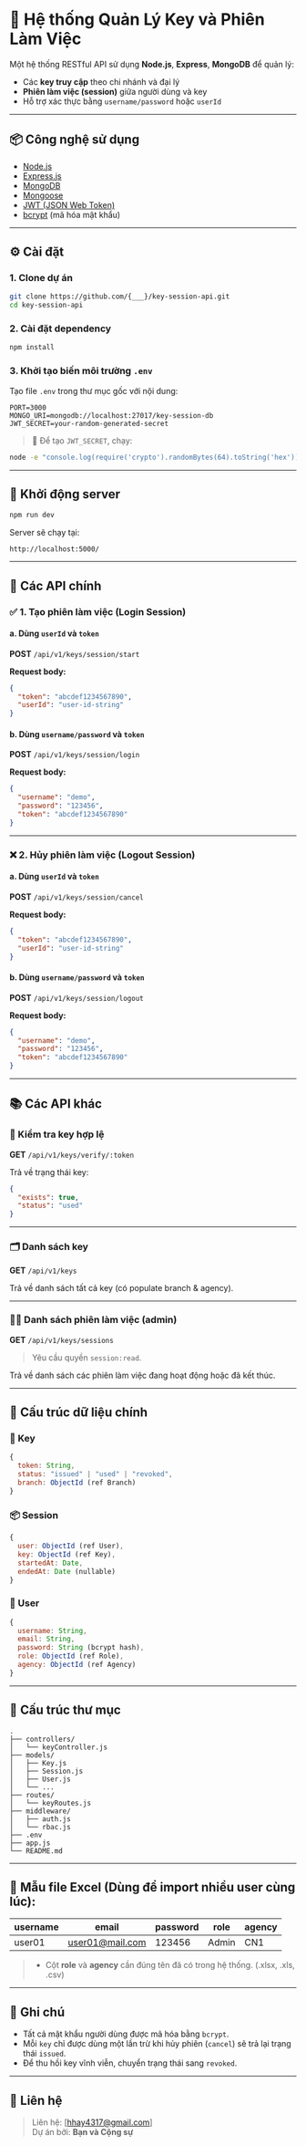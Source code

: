 # 🔐 Hệ thống Quản Lý Key và Phiên Làm Việc

Một hệ thống RESTful API sử dụng **Node.js**, **Express**, **MongoDB** để quản lý:
- Các **key truy cập** theo chi nhánh và đại lý
- **Phiên làm việc (session)** giữa người dùng và key
- Hỗ trợ xác thực bằng `username/password` hoặc `userId`

---

## 📦 Công nghệ sử dụng

- [Node.js](https://nodejs.org/)
- [Express.js](https://expressjs.com/)
- [MongoDB](https://www.mongodb.com/)
- [Mongoose](https://mongoosejs.com/)
- [JWT (JSON Web Token)](https://jwt.io/)
- [bcrypt](https://www.npmjs.com/package/bcrypt) (mã hóa mật khẩu)

---

## ⚙️ Cài đặt

### 1. Clone dự án

```bash
git clone https://github.com/{___}/key-session-api.git
cd key-session-api
```

### 2. Cài đặt dependency

```bash
npm install
```

### 3. Khởi tạo biến môi trường `.env`

Tạo file `.env` trong thư mục gốc với nội dung:

```env
PORT=3000
MONGO_URI=mongodb://localhost:27017/key-session-db
JWT_SECRET=your-random-generated-secret
```

> 🔑 Để tạo `JWT_SECRET`, chạy:
```bash
node -e "console.log(require('crypto').randomBytes(64).toString('hex'))"
```

---

## 🚀 Khởi động server

```bash
npm run dev
```

Server sẽ chạy tại:  
```
http://localhost:5000/
```

---

## 🔐 Các API chính

### ✅ 1. Tạo phiên làm việc (Login Session)

#### a. Dùng `userId` và `token`

**POST** `/api/v1/keys/session/start`

**Request body:**
```json
{
  "token": "abcdef1234567890",
  "userId": "user-id-string"
}
```

#### b. Dùng `username/password` và `token`

**POST** `/api/v1/keys/session/login`

**Request body:**
```json
{
  "username": "demo",
  "password": "123456",
  "token": "abcdef1234567890"
}
```

---

### ❌ 2. Hủy phiên làm việc (Logout Session)

#### a. Dùng `userId` và `token`

**POST** `/api/v1/keys/session/cancel`

**Request body:**
```json
{
  "token": "abcdef1234567890",
  "userId": "user-id-string"
}
```

#### b. Dùng `username/password` và `token`

**POST** `/api/v1/keys/session/logout`

**Request body:**
```json
{
  "username": "demo",
  "password": "123456",
  "token": "abcdef1234567890"
}
```

---

## 📚 Các API khác

### 📄 Kiểm tra key hợp lệ

**GET** `/api/v1/keys/verify/:token`

Trả về trạng thái key:
```json
{
  "exists": true,
  "status": "used"
}
```

---

### 🗂 Danh sách key

**GET** `/api/v1/keys`

Trả về danh sách tất cả key (có populate branch & agency).

---

### 🧑‍💼 Danh sách phiên làm việc (admin)

**GET** `/api/v1/keys/sessions`

> Yêu cầu quyền `session:read`.

Trả về danh sách các phiên làm việc đang hoạt động hoặc đã kết thúc.

---

## 🔐 Cấu trúc dữ liệu chính

### 🔑 Key
```js
{
  token: String,
  status: "issued" | "used" | "revoked",
  branch: ObjectId (ref Branch)
}
```

### 📦 Session
```js
{
  user: ObjectId (ref User),
  key: ObjectId (ref Key),
  startedAt: Date,
  endedAt: Date (nullable)
}
```

### 👤 User
```js
{
  username: String,
  email: String,
  password: String (bcrypt hash),
  role: ObjectId (ref Role),
  agency: ObjectId (ref Agency)
}
```

---

## 📂 Cấu trúc thư mục

```
.
├── controllers/
│   └── keyController.js
├── models/
│   ├── Key.js
│   ├── Session.js
│   ├── User.js
│   └── ...
├── routes/
│   └── keyRoutes.js
├── middleware/
│   ├── auth.js
│   └── rbac.js
├── .env
├── app.js
└── README.md
```

---

## 📄 Mẫu file Excel (Dùng để import nhiều user cùng lúc):

| username | email         | password | role  | agency |
|----------|--------------|----------|-------|--------|
| user01   | user01@mail.com | 123456   | Admin | CN1    |

> * Cột **role** và **agency** cần đúng tên đã có trong hệ thống.
> (.xlsx, .xls, .csv)

---

## 📌 Ghi chú

- Tất cả mật khẩu người dùng được mã hóa bằng `bcrypt`.
- Mỗi `key` chỉ được dùng một lần trừ khi hủy phiên (`cancel`) sẽ trả lại trạng thái `issued`.
- Để thu hồi key vĩnh viễn, chuyển trạng thái sang `revoked`.

---

## 📮 Liên hệ

> Liên hệ: [hhay4317@gmail.com]  
> Dự án bởi: **Bạn và Cộng sự**